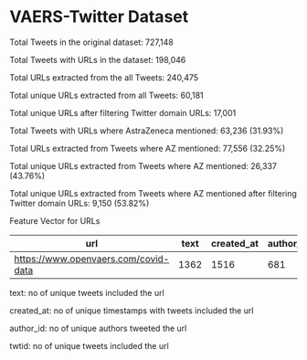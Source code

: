 # VAERS-Twitter Dataset

Total Tweets in the original dataset: 727,148




Total Tweets with URLs in the dataset: 198,046

Total URLs extracted from the all Tweets: 240,475

Total unique URLs extracted from all Tweets: 60,181

Total unique URLs after filtering Twitter domain URLs: 17,001

Total Tweets with URLs where AstraZeneca mentioned: 63,236 (31.93%)

Total URLs extracted from Tweets where AZ mentioned: 77,556 (32.25%)

Total unique URLs extracted from Tweets where AZ mentioned: 26,337 (43.76%)

Total unique URLs extracted from Tweets where AZ mentioned after filtering Twitter domain URLs: 9,150 (53.82%)



Feature Vector for URLs

| url                                  | text | created_at | author_id | twtid |
|--------------------------------------|------|------------|-----------|-------|
| https://www.openvaers.com/covid-data | 1362 | 1516       | 681       | 1516  |


text: no of unique tweets included the url

created_at: no of unique timestamps with tweets included the url

author_id: no of unique authors tweeted the url

twtid: no of unique tweets included the url